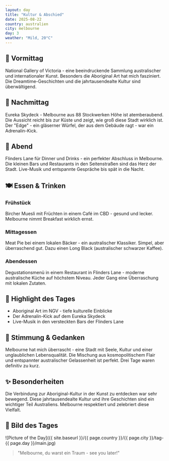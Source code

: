 ```yaml
---
layout: day
title: "Kultur & Abschied"
date: 2025-08-22
country: australien
city: melbourne
day: 3
weather: "Mild, 20°C"
---
```


## 🌅 Vormittag

National Gallery of Victoria - eine beeindruckende Sammlung australischer und internationaler Kunst. Besonders die Aboriginal Art hat mich fasziniert. Die Dreamtime-Geschichten und die jahrtausendealte Kultur sind überwältigend.

## 🌆 Nachmittag

Eureka Skydeck - Melbourne aus 88 Stockwerken Höhe ist atemberaubend. Die Aussicht reicht bis zur Küste und zeigt, wie groß diese Stadt wirklich ist. Der "Edge" - ein gläserner Würfel, der aus dem Gebäude ragt - war ein Adrenalin-Kick.

## 🌙 Abend

Flinders Lane für Dinner und Drinks - ein perfekter Abschluss in Melbourne. Die kleinen Bars und Restaurants in den Seitenstraßen sind das Herz der Stadt. Live-Musik und entspannte Gespräche bis spät in die Nacht.

## 🍽️ Essen & Trinken

### Frühstück

Bircher Muesli mit Früchten in einem Café im CBD - gesund und lecker. Melbourne nimmt Breakfast wirklich ernst.

### Mittagessen

Meat Pie bei einem lokalen Bäcker - ein australischer Klassiker. Simpel, aber überraschend gut. Dazu einen Long Black (australischer schwarzer Kaffee).

### Abendessen

Degustationsmenü in einem Restaurant in Flinders Lane - moderne australische Küche auf höchstem Niveau. Jeder Gang eine Überraschung mit lokalen Zutaten.

## 🎯 Highlight des Tages

- Aboriginal Art im NGV - tiefe kulturelle Einblicke
- Der Adrenalin-Kick auf dem Eureka Skydeck
- Live-Musik in den versteckten Bars der Flinders Lane

## 💭 Stimmung & Gedanken

Melbourne hat mich überrascht - eine Stadt mit Seele, Kultur und einer unglaublichen Lebensqualität. Die Mischung aus kosmopolitischem Flair und entspannter australischer Gelassenheit ist perfekt. Drei Tage waren definitiv zu kurz.

## ✨ Besonderheiten

Die Verbindung zur Aboriginal-Kultur in der Kunst zu entdecken war sehr bewegend. Diese jahrtausendealte Kultur und ihre Geschichten sind ein wichtiger Teil Australiens. Melbourne respektiert und zelebriert diese Vielfalt.

## 📸 Bild des Tages

![Picture of the Day]({{ site.baseurl }}/{{ page.country }}/{{ page.city }}/tag-{{ page.day }}/main.jpg)

> "Melbourne, du warst ein Traum - see you later!"